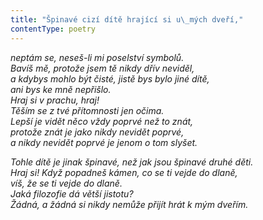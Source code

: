 ```yaml
---
title: "Špinavé cizí dítě hrající si u\_mých dveří,"
contentType: poetry
---
```


<section>

_neptám se, neseš-li mi poselství symbolů.  
Bavíš mě, protože jsem tě nikdy dřív neviděl,  
a kdybys mohlo být čisté, jistě bys bylo jiné dítě,  
ani bys ke mně nepřišlo.  
Hraj si v prachu, hraj!  
Těším se z tvé přítomnosti jen očima.  
Lepší je vidět něco vždy poprvé než to znát,  
protože znát je jako nikdy nevidět poprvé,  
a nikdy nevidět poprvé je jenom o tom slyšet._

</section>

<section>

_Tohle dítě je jinak špinavé, než jak jsou špinavé druhé děti.  
Hraj si! Když popadneš kámen, co se ti vejde do dlaně,  
víš, že se ti vejde do dlaně.  
Jaká filozofie dá větší jistotu?  
Žádná, a žádná si nikdy nemůže přijít hrát k mým dveřím._

</section>
